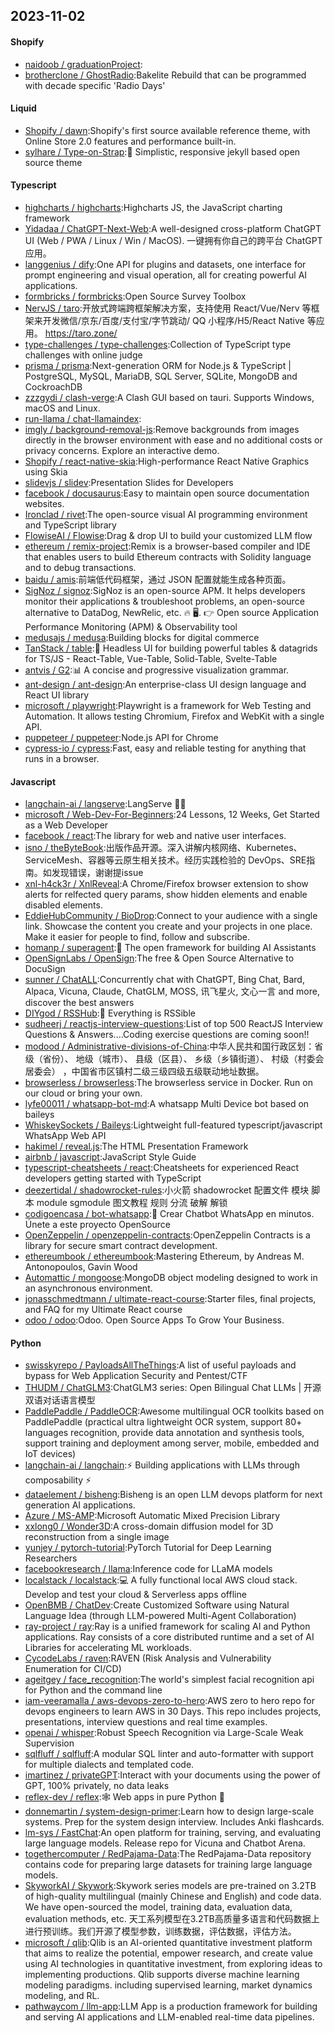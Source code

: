 ## 2023-11-02

#### Shopify
* [naidoob / graduationProject](https://github.com/naidoob/graduationProject):
* [brotherclone / GhostRadio](https://github.com/brotherclone/GhostRadio):Bakelite Rebuild that can be programmed with decade specific 'Radio Days'

#### Liquid
* [Shopify / dawn](https://github.com/Shopify/dawn):Shopify's first source available reference theme, with Online Store 2.0 features and performance built-in.
* [sylhare / Type-on-Strap](https://github.com/sylhare/Type-on-Strap):🎨 Simplistic, responsive jekyll based open source theme

#### Typescript
* [highcharts / highcharts](https://github.com/highcharts/highcharts):Highcharts JS, the JavaScript charting framework
* [Yidadaa / ChatGPT-Next-Web](https://github.com/Yidadaa/ChatGPT-Next-Web):A well-designed cross-platform ChatGPT UI (Web / PWA / Linux / Win / MacOS). 一键拥有你自己的跨平台 ChatGPT 应用。
* [langgenius / dify](https://github.com/langgenius/dify):One API for plugins and datasets, one interface for prompt engineering and visual operation, all for creating powerful AI applications.
* [formbricks / formbricks](https://github.com/formbricks/formbricks):Open Source Survey Toolbox
* [NervJS / taro](https://github.com/NervJS/taro):开放式跨端跨框架解决方案，支持使用 React/Vue/Nerv 等框架来开发微信/京东/百度/支付宝/字节跳动/ QQ 小程序/H5/React Native 等应用。 https://taro.zone/
* [type-challenges / type-challenges](https://github.com/type-challenges/type-challenges):Collection of TypeScript type challenges with online judge
* [prisma / prisma](https://github.com/prisma/prisma):Next-generation ORM for Node.js & TypeScript | PostgreSQL, MySQL, MariaDB, SQL Server, SQLite, MongoDB and CockroachDB
* [zzzgydi / clash-verge](https://github.com/zzzgydi/clash-verge):A Clash GUI based on tauri. Supports Windows, macOS and Linux.
* [run-llama / chat-llamaindex](https://github.com/run-llama/chat-llamaindex):
* [imgly / background-removal-js](https://github.com/imgly/background-removal-js):Remove backgrounds from images directly in the browser environment with ease and no additional costs or privacy concerns. Explore an interactive demo.
* [Shopify / react-native-skia](https://github.com/Shopify/react-native-skia):High-performance React Native Graphics using Skia
* [slidevjs / slidev](https://github.com/slidevjs/slidev):Presentation Slides for Developers
* [facebook / docusaurus](https://github.com/facebook/docusaurus):Easy to maintain open source documentation websites.
* [Ironclad / rivet](https://github.com/Ironclad/rivet):The open-source visual AI programming environment and TypeScript library
* [FlowiseAI / Flowise](https://github.com/FlowiseAI/Flowise):Drag & drop UI to build your customized LLM flow
* [ethereum / remix-project](https://github.com/ethereum/remix-project):Remix is a browser-based compiler and IDE that enables users to build Ethereum contracts with Solidity language and to debug transactions.
* [baidu / amis](https://github.com/baidu/amis):前端低代码框架，通过 JSON 配置就能生成各种页面。
* [SigNoz / signoz](https://github.com/SigNoz/signoz):SigNoz is an open-source APM. It helps developers monitor their applications & troubleshoot problems, an open-source alternative to DataDog, NewRelic, etc. 🔥 🖥. 👉 Open source Application Performance Monitoring (APM) & Observability tool
* [medusajs / medusa](https://github.com/medusajs/medusa):Building blocks for digital commerce
* [TanStack / table](https://github.com/TanStack/table):🤖 Headless UI for building powerful tables & datagrids for TS/JS - React-Table, Vue-Table, Solid-Table, Svelte-Table
* [antvis / G2](https://github.com/antvis/G2):📊 A concise and progressive visualization grammar.
* [ant-design / ant-design](https://github.com/ant-design/ant-design):An enterprise-class UI design language and React UI library
* [microsoft / playwright](https://github.com/microsoft/playwright):Playwright is a framework for Web Testing and Automation. It allows testing Chromium, Firefox and WebKit with a single API.
* [puppeteer / puppeteer](https://github.com/puppeteer/puppeteer):Node.js API for Chrome
* [cypress-io / cypress](https://github.com/cypress-io/cypress):Fast, easy and reliable testing for anything that runs in a browser.

#### Javascript
* [langchain-ai / langserve](https://github.com/langchain-ai/langserve):LangServe 🦜️🏓
* [microsoft / Web-Dev-For-Beginners](https://github.com/microsoft/Web-Dev-For-Beginners):24 Lessons, 12 Weeks, Get Started as a Web Developer
* [facebook / react](https://github.com/facebook/react):The library for web and native user interfaces.
* [isno / theByteBook](https://github.com/isno/theByteBook):出版作品开源。深入讲解内核网络、Kubernetes、ServiceMesh、容器等云原生相关技术。经历实践检验的 DevOps、SRE指南。如发现错误，谢谢提issue
* [xnl-h4ck3r / XnlReveal](https://github.com/xnl-h4ck3r/XnlReveal):A Chrome/Firefox browser extension to show alerts for relfected query params, show hidden elements and enable disabled elements.
* [EddieHubCommunity / BioDrop](https://github.com/EddieHubCommunity/BioDrop):Connect to your audience with a single link. Showcase the content you create and your projects in one place. Make it easier for people to find, follow and subscribe.
* [homanp / superagent](https://github.com/homanp/superagent):🥷 The open framework for building AI Assistants
* [OpenSignLabs / OpenSign](https://github.com/OpenSignLabs/OpenSign):The free & Open Source Alternative to DocuSign
* [sunner / ChatALL](https://github.com/sunner/ChatALL):Concurrently chat with ChatGPT, Bing Chat, Bard, Alpaca, Vicuna, Claude, ChatGLM, MOSS, 讯飞星火, 文心一言 and more, discover the best answers
* [DIYgod / RSSHub](https://github.com/DIYgod/RSSHub):🍰 Everything is RSSible
* [sudheerj / reactjs-interview-questions](https://github.com/sudheerj/reactjs-interview-questions):List of top 500 ReactJS Interview Questions & Answers....Coding exercise questions are coming soon!!
* [modood / Administrative-divisions-of-China](https://github.com/modood/Administrative-divisions-of-China):中华人民共和国行政区划：省级（省份）、 地级（城市）、 县级（区县）、 乡级（乡镇街道）、 村级（村委会居委会） ，中国省市区镇村二级三级四级五级联动地址数据。
* [browserless / browserless](https://github.com/browserless/browserless):The browserless service in Docker. Run on our cloud or bring your own.
* [lyfe00011 / whatsapp-bot-md](https://github.com/lyfe00011/whatsapp-bot-md):A whatsapp Multi Device bot based on baileys
* [WhiskeySockets / Baileys](https://github.com/WhiskeySockets/Baileys):Lightweight full-featured typescript/javascript WhatsApp Web API
* [hakimel / reveal.js](https://github.com/hakimel/reveal.js):The HTML Presentation Framework
* [airbnb / javascript](https://github.com/airbnb/javascript):JavaScript Style Guide
* [typescript-cheatsheets / react](https://github.com/typescript-cheatsheets/react):Cheatsheets for experienced React developers getting started with TypeScript
* [deezertidal / shadowrocket-rules](https://github.com/deezertidal/shadowrocket-rules):小火箭 shadowrocket 配置文件 模块 脚本 module sgmodule 图文教程 规则 分流 破解 解锁
* [codigoencasa / bot-whatsapp](https://github.com/codigoencasa/bot-whatsapp):🤖 Crear Chatbot WhatsApp en minutos. Únete a este proyecto OpenSource
* [OpenZeppelin / openzeppelin-contracts](https://github.com/OpenZeppelin/openzeppelin-contracts):OpenZeppelin Contracts is a library for secure smart contract development.
* [ethereumbook / ethereumbook](https://github.com/ethereumbook/ethereumbook):Mastering Ethereum, by Andreas M. Antonopoulos, Gavin Wood
* [Automattic / mongoose](https://github.com/Automattic/mongoose):MongoDB object modeling designed to work in an asynchronous environment.
* [jonasschmedtmann / ultimate-react-course](https://github.com/jonasschmedtmann/ultimate-react-course):Starter files, final projects, and FAQ for my Ultimate React course
* [odoo / odoo](https://github.com/odoo/odoo):Odoo. Open Source Apps To Grow Your Business.

#### Python
* [swisskyrepo / PayloadsAllTheThings](https://github.com/swisskyrepo/PayloadsAllTheThings):A list of useful payloads and bypass for Web Application Security and Pentest/CTF
* [THUDM / ChatGLM3](https://github.com/THUDM/ChatGLM3):ChatGLM3 series: Open Bilingual Chat LLMs | 开源双语对话语言模型
* [PaddlePaddle / PaddleOCR](https://github.com/PaddlePaddle/PaddleOCR):Awesome multilingual OCR toolkits based on PaddlePaddle (practical ultra lightweight OCR system, support 80+ languages recognition, provide data annotation and synthesis tools, support training and deployment among server, mobile, embedded and IoT devices)
* [langchain-ai / langchain](https://github.com/langchain-ai/langchain):⚡ Building applications with LLMs through composability ⚡
* [dataelement / bisheng](https://github.com/dataelement/bisheng):Bisheng is an open LLM devops platform for next generation AI applications.
* [Azure / MS-AMP](https://github.com/Azure/MS-AMP):Microsoft Automatic Mixed Precision Library
* [xxlong0 / Wonder3D](https://github.com/xxlong0/Wonder3D):A cross-domain diffusion model for 3D reconstruction from a single image
* [yunjey / pytorch-tutorial](https://github.com/yunjey/pytorch-tutorial):PyTorch Tutorial for Deep Learning Researchers
* [facebookresearch / llama](https://github.com/facebookresearch/llama):Inference code for LLaMA models
* [localstack / localstack](https://github.com/localstack/localstack):💻 A fully functional local AWS cloud stack. Develop and test your cloud & Serverless apps offline
* [OpenBMB / ChatDev](https://github.com/OpenBMB/ChatDev):Create Customized Software using Natural Language Idea (through LLM-powered Multi-Agent Collaboration)
* [ray-project / ray](https://github.com/ray-project/ray):Ray is a unified framework for scaling AI and Python applications. Ray consists of a core distributed runtime and a set of AI Libraries for accelerating ML workloads.
* [CycodeLabs / raven](https://github.com/CycodeLabs/raven):RAVEN (Risk Analysis and Vulnerability Enumeration for CI/CD)
* [ageitgey / face_recognition](https://github.com/ageitgey/face_recognition):The world's simplest facial recognition api for Python and the command line
* [iam-veeramalla / aws-devops-zero-to-hero](https://github.com/iam-veeramalla/aws-devops-zero-to-hero):AWS zero to hero repo for devops engineers to learn AWS in 30 Days. This repo includes projects, presentations, interview questions and real time examples.
* [openai / whisper](https://github.com/openai/whisper):Robust Speech Recognition via Large-Scale Weak Supervision
* [sqlfluff / sqlfluff](https://github.com/sqlfluff/sqlfluff):A modular SQL linter and auto-formatter with support for multiple dialects and templated code.
* [imartinez / privateGPT](https://github.com/imartinez/privateGPT):Interact with your documents using the power of GPT, 100% privately, no data leaks
* [reflex-dev / reflex](https://github.com/reflex-dev/reflex):🕸 Web apps in pure Python 🐍
* [donnemartin / system-design-primer](https://github.com/donnemartin/system-design-primer):Learn how to design large-scale systems. Prep for the system design interview. Includes Anki flashcards.
* [lm-sys / FastChat](https://github.com/lm-sys/FastChat):An open platform for training, serving, and evaluating large language models. Release repo for Vicuna and Chatbot Arena.
* [togethercomputer / RedPajama-Data](https://github.com/togethercomputer/RedPajama-Data):The RedPajama-Data repository contains code for preparing large datasets for training large language models.
* [SkyworkAI / Skywork](https://github.com/SkyworkAI/Skywork):Skywork series models are pre-trained on 3.2TB of high-quality multilingual (mainly Chinese and English) and code data. We have open-sourced the model, training data, evaluation data, evaluation methods, etc. 天工系列模型在3.2TB高质量多语言和代码数据上进行预训练。我们开源了模型参数，训练数据，评估数据，评估方法。
* [microsoft / qlib](https://github.com/microsoft/qlib):Qlib is an AI-oriented quantitative investment platform that aims to realize the potential, empower research, and create value using AI technologies in quantitative investment, from exploring ideas to implementing productions. Qlib supports diverse machine learning modeling paradigms. including supervised learning, market dynamics modeling, and RL.
* [pathwaycom / llm-app](https://github.com/pathwaycom/llm-app):LLM App is a production framework for building and serving AI applications and LLM-enabled real-time data pipelines.
